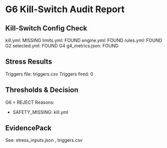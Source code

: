 # G6 Kill-Switch Audit Report

## Kill-Switch Config Check
kill.yml: MISSING
limits.yml: FOUND
engine.yml: FOUND
rules.yml: FOUND
G2 selected.yml: FOUND
G4 g4_metrics.json: FOUND

## Stress Results
Triggers file: triggers.csv
Triggers fired: 0

## Thresholds & Decision
G6 = REJECT
Reasons:
- SAFETY_MISSING: kill.yml

## EvidencePack
See: 
stress_inputs.json
, 
triggers.csv
